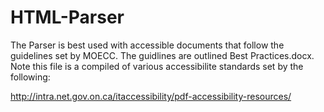 # HTML-Parser

The Parser is best used with accessible documents that follow the guidelines set by MOECC. 
The guidlines are outlined Best Practices.docx. 
Note this file is a compiled of various accessibilite standards set by the following:

http://intra.net.gov.on.ca/itaccessibility/pdf-accessibility-resources/
